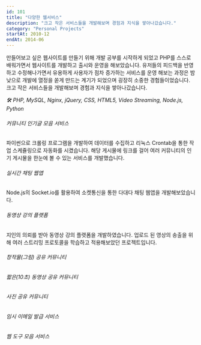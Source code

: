 ```yaml
---
id: 101
title: "다양한 웹서비스"
description: "크고 작은 서비스들을 개발해보며 경험과 지식을 쌓아나갔습니다."
category: "Personal Projects"
startAt: 2010-12
endAt: 2014-06
---
```


만들어보고 싶은 웹사이트를 만들기 위해 개발 공부를 시작하게 되었고 PHP를 스스로 배워가면서 웹사이트를 개발하고 출시와 운영을 해보았습니다.
유저들의 피드백을 반영하고 수정해나가면서 유용하게 사용자가 점차 증가하는 서비스를 운영 해보는 과정은 밤낮으로 개발에 열정을 쏟게 만드는 계기가 되었으며 굉장히 소중한 경험들이었습니다.
크고 작은 서비스들을 개발해보며 경험과 지식을 쌓아나갔습니다.

_🛠 PHP, MySQL, Nginx, jQuery, CSS, HTML5, Video Streaming, Node.js, Python_

###### 커뮤니티 인기글 모음 서비스

파이썬으로 크롤링 프로그램을 개발하여 데이터를 수집하고 리눅스 Crontab을 통한 작업 스케쥴링으로 자동화를 시켰습니다. 해당 게시물에 링크를 걸어 여러 커뮤니티의 인기 게시물을 한눈에 볼 수 있는 서비스를 개발했습니다.

###### 실시간 채팅 웹앱

Node.js의 Socket.io를 활용하여 소켓통신을 통한 다대다 채팅 웹앱을 개발해보았습니다.

###### 동영상 강의 플랫폼

지인의 의뢰를 받아 동영상 강의 플랫폼을 개발하였습니다. 업로드 된 영상의 송출을 위해 여러 스트리밍 프로토콜을 학습하고 적용해보았던 프로젝트입니다.

###### 창작물(그림) 공유 커뮤니티

###### 짧은(10초) 동영상 공유 커뮤니티

###### 사진 공유 커뮤니티

###### 임시 이메일 발급 서비스

###### 웹 도구 모음 서비스
